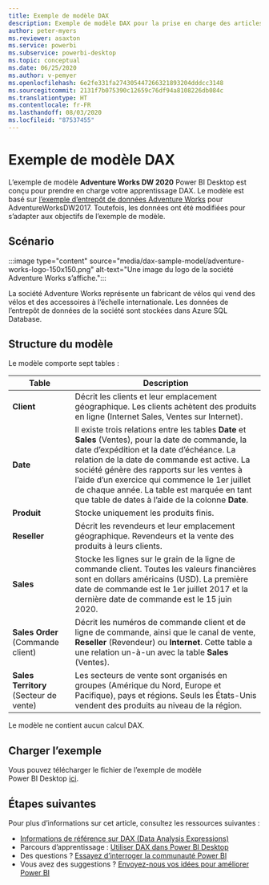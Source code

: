 ```yaml
---
title: Exemple de modèle DAX
description: Exemple de modèle DAX pour la prise en charge des articles de référence.
author: peter-myers
ms.reviewer: asaxton
ms.service: powerbi
ms.subservice: powerbi-desktop
ms.topic: conceptual
ms.date: 06/25/2020
ms.author: v-pemyer
ms.openlocfilehash: 6e2fe331fa274305447266321893204dddcc3148
ms.sourcegitcommit: 2131f7b075390c12659c76df94a8108226db084c
ms.translationtype: HT
ms.contentlocale: fr-FR
ms.lasthandoff: 08/03/2020
ms.locfileid: "87537455"
---
```

# <a name="dax-sample-model"></a>Exemple de modèle DAX

L’exemple de modèle **Adventure Works DW 2020** Power BI Desktop est conçu pour prendre en charge votre apprentissage DAX. Le modèle est basé sur [l’exemple d’entrepôt de données Adventure Works](/sql/samples/adventureworks-install-configure#data-warehouse-downloads) pour AdventureWorksDW2017. Toutefois, les données ont été modifiées pour s’adapter aux objectifs de l’exemple de modèle.

## <a name="scenario"></a>Scénario

:::image type="content" source="media/dax-sample-model/adventure-works-logo-150x150.png" alt-text="Une image du logo de la société Adventure Works s’affiche.":::

La société Adventure Works représente un fabricant de vélos qui vend des vélos et des accessoires à l’échelle internationale. Les données de l’entrepôt de données de la société sont stockées dans Azure SQL Database.

## <a name="model-structure"></a>Structure du modèle

Le modèle comporte sept tables :

|Table|Description|
|-----|-------|
|**Client**|Décrit les clients et leur emplacement géographique. Les clients achètent des produits en ligne (Internet Sales, Ventes sur Internet).|
|**Date**|Il existe trois relations entre les tables **Date** et **Sales** (Ventes), pour la date de commande, la date d’expédition et la date d’échéance. La relation de la date de commande est active. La société génère des rapports sur les ventes à l’aide d’un exercice qui commence le 1er juillet de chaque année. La table est marquée en tant que table de dates à l’aide de la colonne **Date**.|
|**Produit**|Stocke uniquement les produits finis.|
|**Reseller**|Décrit les revendeurs et leur emplacement géographique. Revendeurs et la vente des produits à leurs clients.|
|**Sales**|Stocke les lignes sur le grain de la ligne de commande client. Toutes les valeurs financières sont en dollars américains (USD). La première date de commande est le 1er juillet 2017 et la dernière date de commande est le 15 juin 2020.|
|**Sales Order** (Commande client)|Décrit les numéros de commande client et de ligne de commande, ainsi que le canal de vente, **Reseller** (Revendeur) ou **Internet**. Cette table a une relation un-à-un avec la table **Sales** (Ventes).|
|**Sales Territory** (Secteur de vente)|Les secteurs de vente sont organisés en groupes (Amérique du Nord, Europe et Pacifique), pays et régions. Seuls les États-Unis vendent des produits au niveau de la région.|

Le modèle ne contient aucun calcul DAX.

## <a name="download-sample"></a>Charger l’exemple

Vous pouvez télécharger le fichier de l’exemple de modèle Power BI Desktop [ici](https://aka.ms/dax-docs-sample-file).

## <a name="next-steps"></a>Étapes suivantes

Pour plus d’informations sur cet article, consultez les ressources suivantes :

- [Informations de référence sur DAX (Data Analysis Expressions)](/dax/)
- Parcours d’apprentissage : [Utiliser DAX dans Power BI Desktop](https://docs.microsoft.com/learn/paths/dax-power-bi/)
- Des questions ? [Essayez d’interroger la communauté Power BI](https://community.powerbi.com/)
- Vous avez des suggestions ? [Envoyez-nous vos idées pour améliorer Power BI](https://ideas.powerbi.com)
